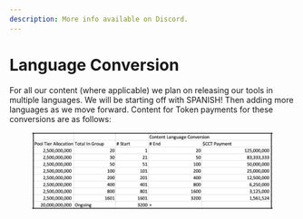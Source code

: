 ```yaml
---
description: More info available on Discord.
---
```


# Language Conversion

For all our content (where applicable) we plan on releasing our tools in multiple languages. We will be starting off with SPANISH! Then adding more languages as we move forward. Content for Token payments for these conversions are as follows:

<figure><img src="../../.gitbook/assets/Picture111.png" alt=""><figcaption></figcaption></figure>
